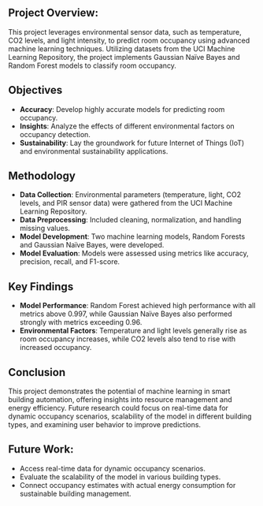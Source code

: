 ## Project Overview:
This project leverages environmental sensor data, such as temperature, CO2 levels, and light intensity, to predict room occupancy using advanced machine learning techniques. Utilizing datasets from the UCI Machine Learning Repository, the project implements Gaussian Naïve Bayes and Random Forest models to classify room occupancy.

## Objectives
+ **Accuracy**: Develop highly accurate models for predicting room occupancy.
+ **Insights**: Analyze the effects of different environmental factors on occupancy detection.
+ **Sustainability**: Lay the groundwork for future Internet of Things (IoT) and environmental sustainability applications.

## Methodology
+ **Data Collection**: Environmental parameters (temperature, light, CO2 levels, and PIR sensor data) were gathered from the UCI Machine Learning Repository.
+ **Data Preprocessing**: Included cleaning, normalization, and handling missing values.
+ **Model Development**: Two machine learning models, Random Forests and Gaussian Naïve Bayes, were developed.
+ **Model Evaluation**: Models were assessed using metrics like accuracy, precision, recall, and F1-score.

## Key Findings
+ **Model Performance**: Random Forest achieved high performance with all metrics above 0.997, while Gaussian Naïve Bayes also performed strongly with metrics exceeding 0.96.
+ **Environmental Factors**: Temperature and light levels generally rise as room occupancy increases, while CO2 levels also tend to rise with increased occupancy.

## Conclusion
This project demonstrates the potential of machine learning in smart building automation, offering insights into resource management and energy efficiency. Future research could focus on real-time data for dynamic occupancy scenarios, scalability of the model in different building types, and examining user behavior to improve predictions.

## Future Work:
+ Access real-time data for dynamic occupancy scenarios.
+ Evaluate the scalability of the model in various building types.
+ Connect occupancy estimates with actual energy consumption for sustainable building management.

